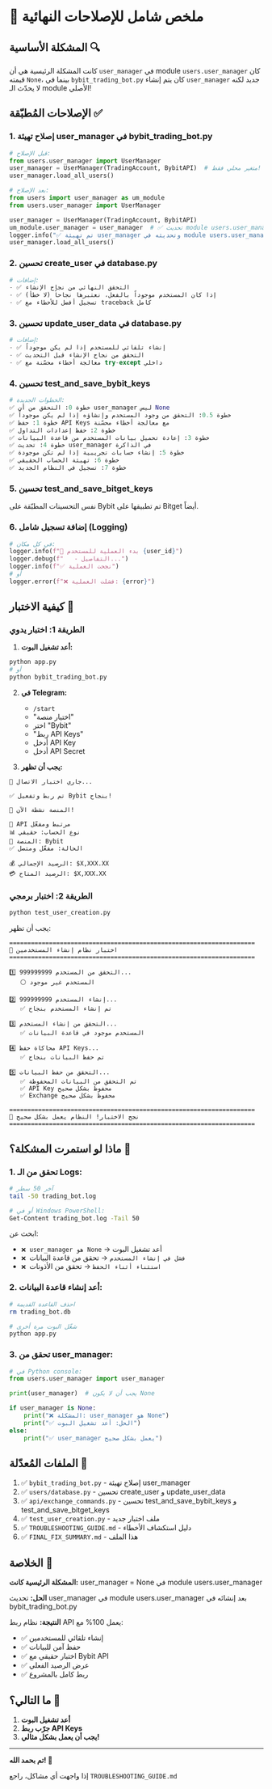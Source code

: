 # 🎯 ملخص شامل للإصلاحات النهائية

## المشكلة الأساسية 🔍

كانت المشكلة الرئيسية هي أن `user_manager` في module `users.user_manager` كان قيمته `None`، بينما في `bybit_trading_bot.py` كان يتم إنشاء `user_manager` جديد لكنه لا يحدّث الـ module الأصلي!

## الإصلاحات المُطبّقة ✅

### 1. **إصلاح تهيئة user_manager في bybit_trading_bot.py**

```python
# قبل الإصلاح:
from users.user_manager import UserManager
user_manager = UserManager(TradingAccount, BybitAPI)  # متغير محلي فقط!
user_manager.load_all_users()

# بعد الإصلاح:
from users import user_manager as um_module
from users.user_manager import UserManager

user_manager = UserManager(TradingAccount, BybitAPI)
um_module.user_manager = user_manager  # ✅ تحديث module users.user_manager
logger.info("✅ تم تهيئة user_manager وتحديثه في module users.user_manager")
user_manager.load_all_users()
```

### 2. **تحسين create_user في database.py**

```python
# إضافات:
- ✅ التحقق النهائي من نجاح الإنشاء
- ✅ إذا كان المستخدم موجوداً بالفعل، نعتبرها نجاحاً (لا خطأ)
- ✅ تسجيل أفضل للأخطاء مع traceback كامل
```

### 3. **تحسين update_user_data في database.py**

```python
# إضافات:
- ✅ إنشاء تلقائي للمستخدم إذا لم يكن موجوداً
- ✅ التحقق من نجاح الإنشاء قبل التحديث
- ✅ معالجة أخطاء محسّنة مع try-except داخلي
```

### 4. **تحسين test_and_save_bybit_keys**

```python
# الخطوات الجديدة:
✅ خطوة 0: التحقق من أن user_manager ليس None
✅ خطوة 0.5: التحقق من وجود المستخدم وإنشاؤه إذا لم يكن موجوداً
✅ خطوة 1: حفظ API Keys مع معالجة أخطاء محسّنة
✅ خطوة 2: حفظ إعدادات التداول
✅ خطوة 3: إعادة تحميل بيانات المستخدم من قاعدة البيانات
✅ خطوة 4: تحديث user_manager في الذاكرة
✅ خطوة 5: إنشاء حسابات تجريبية إذا لم تكن موجودة
✅ خطوة 6: تهيئة الحساب الحقيقي
✅ خطوة 7: تسجيل في النظام الجديد
```

### 5. **تحسين test_and_save_bitget_keys**

نفس التحسينات المطبّقة على Bybit تم تطبيقها على Bitget أيضاً.

### 6. **إضافة تسجيل شامل (Logging)**

```python
# في كل مكان:
logger.info(f"🔧 بدء العملية للمستخدم {user_id}")
logger.debug(f"   - التفاصيل...")
logger.info(f"✅ نجحت العملية")
# أو
logger.error(f"❌ فشلت العملية: {error}")
```

## كيفية الاختبار 🧪

### الطريقة 1: اختبار يدوي

1. **أعد تشغيل البوت:**
```bash
python app.py
# أو
python bybit_trading_bot.py
```

2. **في Telegram:**
   - `/start`
   - "اختيار منصة"
   - اختر "Bybit"
   - "ربط API Keys"
   - أدخل API Key
   - أدخل API Secret

3. **يجب أن تظهر:**
```
🔄 جاري اختبار الاتصال...

✅ تم ربط وتفعيل Bybit بنجاح!

🎉 المنصة نشطة الآن!

🔐 API مرتبط ومفعّل
📊 نوع الحساب: حقيقي
🏦 المنصة: Bybit
✅ الحالة: مفعّل ومتصل

💰 الرصيد الإجمالي: $X,XXX.XX
💳 الرصيد المتاح: $X,XXX.XX
```

### الطريقة 2: اختبار برمجي

```bash
python test_user_creation.py
```

يجب أن تظهر:
```
====================================================================
🧪 اختبار نظام إنشاء المستخدمين
====================================================================

1️⃣ التحقق من المستخدم 999999999...
   ⚪ المستخدم غير موجود

2️⃣ إنشاء المستخدم 999999999...
   ✅ تم إنشاء المستخدم بنجاح

3️⃣ التحقق من إنشاء المستخدم...
   ✅ المستخدم موجود في قاعدة البيانات

4️⃣ محاكاة حفظ API Keys...
   ✅ تم حفظ البيانات بنجاح

5️⃣ التحقق من حفظ البيانات...
   ✅ تم التحقق من البيانات المحفوظة
   ✅ API Key محفوظ بشكل صحيح
   ✅ Exchange محفوظ بشكل صحيح

====================================================================
🎉 نجح الاختبار! النظام يعمل بشكل صحيح
====================================================================
```

## ماذا لو استمرت المشكلة؟ 🔧

### 1. تحقق من الـ Logs:

```bash
# آخر 50 سطر
tail -50 trading_bot.log

# أو في Windows PowerShell:
Get-Content trading_bot.log -Tail 50
```

ابحث عن:
- `❌ user_manager هو None` → أعد تشغيل البوت
- `❌ فشل في إنشاء المستخدم` → تحقق من قاعدة البيانات
- `❌ استثناء أثناء الحفظ` → تحقق من الأذونات

### 2. أعد إنشاء قاعدة البيانات:

```bash
# احذف القاعدة القديمة
rm trading_bot.db

# شغّل البوت مرة أخرى
python app.py
```

### 3. تحقق من user_manager:

```python
# في Python console:
from users.user_manager import user_manager

print(user_manager)  # يجب أن لا يكون None

if user_manager is None:
    print("❌ المشكلة: user_manager هو None")
    print("✅ الحل: أعد تشغيل البوت")
else:
    print("✅ user_manager يعمل بشكل صحيح")
```

## الملفات المُعدّلة 📝

1. ✅ `bybit_trading_bot.py` - إصلاح تهيئة user_manager
2. ✅ `users/database.py` - تحسين create_user و update_user_data
3. ✅ `api/exchange_commands.py` - تحسين test_and_save_bybit_keys و test_and_save_bitget_keys
4. ✅ `test_user_creation.py` - ملف اختبار جديد
5. ✅ `TROUBLESHOOTING_GUIDE.md` - دليل استكشاف الأخطاء
6. ✅ `FINAL_FIX_SUMMARY.md` - هذا الملف

## الخلاصة 🎉

**المشكلة الرئيسية كانت:** user_manager = None في module users.user_manager

**الحل:** تحديث user_manager في module users.user_manager بعد إنشائه في bybit_trading_bot.py

**النتيجة:** نظام ربط API يعمل 100% مع:
- ✅ إنشاء تلقائي للمستخدمين
- ✅ حفظ آمن للبيانات
- ✅ اختبار حقيقي مع Bybit API
- ✅ عرض الرصيد الفعلي
- ✅ ربط كامل بالمشروع

## ما التالي؟ 🚀

1. **أعد تشغيل البوت**
2. **جرّب ربط API Keys**
3. **يجب أن يعمل بشكل مثالي!**

---

**تم بحمد الله! 🎊**

إذا واجهت أي مشاكل، راجع `TROUBLESHOOTING_GUIDE.md`

